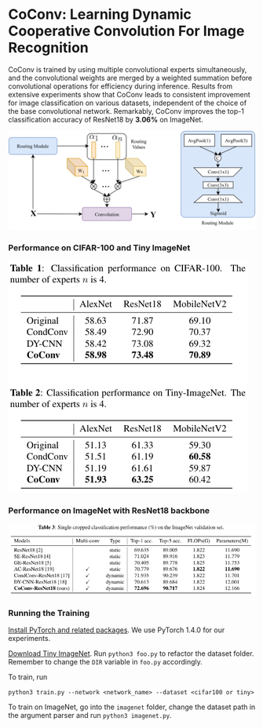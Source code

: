 # CoConv: Learning Dynamic Cooperative Convolution For Image Recognition

CoConv is trained by using multiple convolutional experts simultaneously, and the convolutional weights are merged by a weighted summation before convolutional operations for efficiency during inference. Results from extensive experiments show that CoConv leads to consistent improvement for image classification on various datasets, independent of the choice of the base convolutional network. Remarkably, CoConv improves the top-1 classification accuracy of ResNet18 by **3.06%** on ImageNet.

![CoConv Framework](./assets/framework.png)

### Performance on CIFAR-100 and Tiny ImageNet

![CIFAR-100 and Tiny ImageNet benchmark](./assets/cifar-tiny.png)

### Performance on ImageNet with ResNet18 backbone

![ImageNet benchmark](./assets/imagenet.png)

### Running the Training

[Install PyTorch and related packages](https://pytorch.org/get-started/previous-versions/). We use PyTorch 1.4.0 for our experiments.

[Download Tiny ImageNet](https://www.kaggle.com/c/tiny-imagenet). Run `python3 foo.py` to refactor the dataset folder. Remember to change the `DIR` variable in `foo.py` accordingly.

To train, run

    python3 train.py --network <network_name> --dataset <cifar100 or tiny>

To train on ImageNet, go into the `imagenet` folder, change the dataset path in the argument parser and run `python3 imagenet.py`.